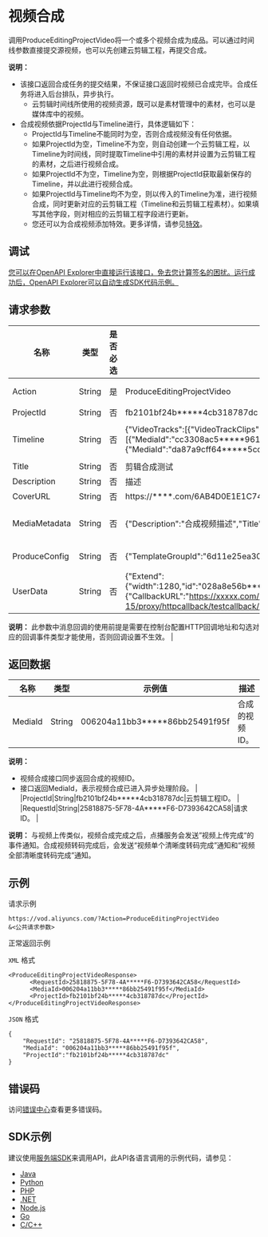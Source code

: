 # 视频合成

调用ProduceEditingProjectVideo将一个或多个视频合成为成品。可以通过时间线参数直接提交源视频，也可以先创建云剪辑工程，再提交合成。

**说明：**

-   该接口返回合成任务的提交结果，不保证接口返回时视频已合成完毕。合成任务将进入后台排队，异步执行。
    -   云剪辑时间线所使用的视频资源，既可以是素材管理中的素材，也可以是媒体库中的视频。
-   合成视频依据ProjectId与Timeline进行，具体逻辑如下：
    -   ProjectId与Timeline不能同时为空，否则合成视频没有任何依据。
    -   如果ProjectId为空，Timeline不为空，则自动创建一个云剪辑工程，以Timeline为时间线，同时提取Timeline中引用的素材并设置为云剪辑工程的素材，之后进行视频合成。
    -   如果ProjectId不为空，Timeline为空，则根据ProjectId获取最新保存的Timeline，并以此进行视频合成。
    -   如果ProjectId与Timeline均不为空，则以传入的Timeline为准，进行视频合成，同时更新对应的云剪辑工程（Timeline和云剪辑工程素材）。如果填写其他字段，则对相应的云剪辑工程字段进行更新。
    -   您还可以为合成视频添加特效。更多详情，请参见[特效](~~69082~~)。

## 调试

[您可以在OpenAPI Explorer中直接运行该接口，免去您计算签名的困扰。运行成功后，OpenAPI Explorer可以自动生成SDK代码示例。](https://api.aliyun.com/#product=vod&api=ProduceEditingProjectVideo&type=RPC&version=2017-03-21)

## 请求参数

|名称|类型|是否必选|示例值|描述|
|--|--|----|---|--|
|Action|String|是|ProduceEditingProjectVideo|系统规定参数。取值：**ProduceEditingProjectVideo**。 |
|ProjectId|String|否|fb2101bf24b\*\*\*\*\*4cb318787dc|云剪辑工程ID。 |
|Timeline|String|否|\{"VideoTracks":\[\{"VideoTrackClips":\[\{"MediaId":"cc3308ac5\*\*\*\*\*9615a54328bc3443"\},\{"MediaId":"da87a9cff64\*\*\*\*\*5cd88bc6d8326e4"\}\]\}\]\}|云剪辑工程时间线，JSON格式。具体结构定义，请参见[Timeline](~~52839~~)。 |
|Title|String|否|剪辑合成测试|云剪辑工程标题。 |
|Description|String|否|描述|云剪辑工程描述。 |
|CoverURL|String|否|https://\*\*\*\*.com/6AB4D0E1E1C7446888351\*\*\*\*.png|云剪辑工程封面。 |
|MediaMetadata|String|否|\{"Description":"合成视频描述","Title":"合成userData测试"\}|合成视频的元数据，JSON格式。具体结构定义，请参见[MediaMetadata](~~52839~~)。 |
|ProduceConfig|String|否|\{"TemplateGroupId":"6d11e25ea30a\*\*\*\*\*4c465435c74"\}|合成配置，JSON格式。具体结构定义，请参见[ProduceConfig](~~52839~~)。 |
|UserData|String|否|\{"Extend":\{"width":1280,"id":"028a8e56b\*\*\*\*\*1ebf6bb7afc74","height":720\},"MessageCallback":\{"CallbackURL":"https://xxxxx.com/2016-08-15/proxy/httpcallback/testcallback/","CallbackType":"http"\}\}|自定义设置，为JSON字符串，支持消息回调等设置。具体结构定义，请参见[UserData](~~86952~~)。

 **说明：** 此参数中消息回调的使用前提是需要在控制台配置HTTP回调地址和勾选对应的回调事件类型才能使用，否则回调设置不生效。 |

## 返回数据

|名称|类型|示例值|描述|
|--|--|---|--|
|MediaId|String|006204a11bb3\*\*\*\*\*86bb25491f95f|合成的视频ID。

 **说明：**

-   视频合成接口同步返回合成的视频ID。
-   接口返回MediaId，表示视频合成已进入异步处理阶段。 |
|ProjectId|String|fb2101bf24b\*\*\*\*\*4cb318787dc|云剪辑工程ID。 |
|RequestId|String|25818875-5F78-4A\*\*\*\*\*F6-D7393642CA58|请求ID。 |

**说明：** 与视频上传类似，视频合成完成之后，点播服务会发送”视频上传完成“的事件通知。合成视频转码完成后，会发送“视频单个清晰度转码完成”通知和“视频全部清晰度转码完成”通知。

## 示例

请求示例

```
https://vod.aliyuncs.com/?Action=ProduceEditingProjectVideo
&<公共请求参数>
```

正常返回示例

`XML` 格式

```
<ProduceEditingProjectVideoResponse>
	  <RequestId>25818875-5F78-4A*****F6-D7393642CA58</RequestId>
	  <MediaId>006204a11bb3*****86bb25491f95f</MediaId>
	  <ProjectId>fb2101bf24b*****4cb318787dc</ProjectId>
</ProduceEditingProjectVideoResponse>
```

`JSON` 格式

```
{
    "RequestId": "25818875-5F78-4A*****F6-D7393642CA58",
    "MediaId": "006204a11bb3*****86bb25491f95f",
    "ProjectId":"fb2101bf24b*****4cb318787dc"
}
```

## 错误码

访问[错误中心](https://error-center.aliyun.com/status/product/vod)查看更多错误码。

## SDK示例

建议使用[服务端SDK](~~101789~~)来调用API，此API各语言调用的示例代码，请参见：

-   [Java](~~61063~~)
-   [Python](~~61054~~)
-   [PHP](~~61069~~)
-   [.NET](~~84750~~)
-   [Node.js](~~101396~~)
-   [Go](~~101411~~)
-   [C/C++](~~101261~~)

